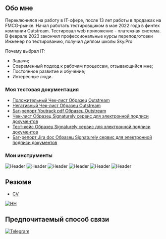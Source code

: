 ## Обо мне

Переключился на работу в IT-сфере, после 13 лет работы в продажах на FMCG-рынке.
Начал работать тестировщиком в мае 2022 года в финтех компании Outstream.
Тестировал web приложение - платежная система.
В феврале 2023 закончил профессиональные курсы переподготовки Инженер по тестированию, получил диплом школы Sky.Pro

Почему выбрал IT:
- Задачи;
- Современный подход к рабочим процессам, ﻿отзывающийся мне;
- Постоянное развитие и обучение;
- Интересные люди.




### Моя тестовая документация
- [Положительный Чек-лист Образец Outstream](https://docs.google.com/spreadsheets/d/1rX41UO-foOP9T2tEEViwpqESkSqxOrDyLEqt3vtgg6o/edit#gid=1046219479)
- [Негативный Чек-лист Образец Outstream](https://docs.google.com/spreadsheets/d/1TCmaxzKzvE8qweE_P0vq-9MkXgbkt37HvMao_ZyGA0M/edit?usp=sharing)
- [Баг-репорт Youtrack pdf Образец Outstream](https://drive.google.com/file/d/1ORNEphtVRUMgaIgSZu6igdUAezcRwJGs/view?usp=sharing)
- [Чек-лист Образец Signaturely сервис для электронной подписи документов](https://docs.google.com/spreadsheets/d/11KoKCivUHuW_Ov6pBGPuxe0AX2hyQpmofHl6wicA3PE/edit?usp=sharing)
- [Тест-кейс Образец Signaturely сервис для электронной подписи документов](https://docs.google.com/spreadsheets/d/11KoKCivUHuW_Ov6pBGPuxe0AX2hyQpmofHl6wicA3PE/edit?usp=sharing)
- [Баг-репорт Jira doc Образец Signaturely сервис для электронной подписи документов](https://docs.google.com/document/d/1UelMsk5oxxyxXRADiq5cbOI6O3g3QMaW/edit?usp=sharing&ouid=103998364244724700195&rtpof=true&sd=true)





### Мои инструменты
![Header](https://img.shields.io/badge/DevTools-090909?style=for-the-badge&logo=googlechrome&logoColor=2674f2)
![Header](https://img.shields.io/badge/Postman-090909?style=for-the-badge&logo=postman&logoColor=f76935)
![Header](https://img.shields.io/badge/Swagger-090909?style=for-the-badge&logo=swagger&logoColor=7ede2b)
![Header](https://img.shields.io/badge/Github-090909?style=for-the-badge&logo=github&logoColor=8cc4d7)
![Header](https://img.shields.io/badge/Jira-090909?style=for-the-badge&logo=jira&logoColor=136be1)
![Header](https://img.shields.io/badge/MySQL-090909?style=for-the-badge&logo=mysql&logoColor=00618a)





## Резюме
- [CV](https://docs.google.com/document/d/1p7jjMBUJgmnBiBCujuuoMjSYgxFg7z335rURq7Akr-k/edit?usp=sharing)


[![HH](https://img.shields.io/badge/-hh-d64030?style=for-the-badge&logo=hh&logoColor=11032019)](https://ekaterinburg.hh.ru/resume/482222acff0024a54c0039ed1f736563726574?hhtmFrom=resume_list)

## Предпочитаемый способ связи
[![Telegram](https://img.shields.io/badge/-Telegram-090909?style=for-the-badge&logo=telegram&logoColor=27A0D9)](https://t.me/Edobry)

